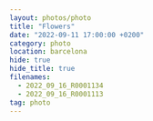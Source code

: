 ```yaml
---
layout: photos/photo
title: "Flowers"
date: "2022-09-11 17:00:00 +0200"
category: photo
location: barcelona
hide: true
hide_title: true
filenames:
  - 2022_09_16_R0001134
  - 2022_09_16_R0001113
tag: photo
---
```

